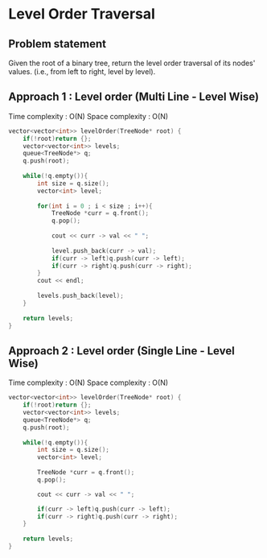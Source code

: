 # Level Order Traversal 

## Problem statement

Given the root of a binary tree, return the level order traversal of its nodes' values. (i.e., from left to right, level by level).

## Approach 1 : Level order (Multi Line - Level Wise)

Time complexity : O(N)
Space complexity : O(N)

```cpp
vector<vector<int>> levelOrder(TreeNode* root) {
    if(!root)return {};
    vector<vector<int>> levels;
    queue<TreeNode*> q;
    q.push(root);
    
    while(!q.empty()){
        int size = q.size();
        vector<int> level;
        
        for(int i = 0 ; i < size ; i++){
            TreeNode *curr = q.front();
            q.pop();
            
            cout << curr -> val << " ";
            
            level.push_back(curr -> val);
            if(curr -> left)q.push(curr -> left);
            if(curr -> right)q.push(curr -> right);
        }
        cout << endl;
        
        levels.push_back(level);
    }
    
    return levels;
}
```

## Approach 2 : Level order (Single Line - Level Wise)

Time complexity : O(N)
Space complexity : O(N)

```cpp
vector<vector<int>> levelOrder(TreeNode* root) {
    if(!root)return {};
    vector<vector<int>> levels;
    queue<TreeNode*> q;
    q.push(root);
    
    while(!q.empty()){
        int size = q.size();
        vector<int> level;
        
        TreeNode *curr = q.front();
        q.pop();

        cout << curr -> val << " ";

        if(curr -> left)q.push(curr -> left);
        if(curr -> right)q.push(curr -> right);
    }
    
    return levels;
}
```